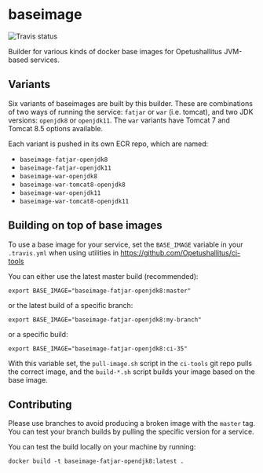 # baseimage

![Travis status](https://api.travis-ci.org/Opetushallitus/baseimage.svg?branch=master)

Builder for various kinds of docker base images for Opetushallitus JVM-based services.

## Variants

Six variants of baseimages are built by this builder. These are combinations of two ways of running the service: 
`fatjar` or `war` (i.e. tomcat), and two JDK versions: `openjdk8` or `openjdk11`. The `war` variants have Tomcat 7 and
Tomcat 8.5 options available.

Each variant is pushed in its own ECR repo, which are named:
- `baseimage-fatjar-openjdk8`
- `baseimage-fatjar-openjdk11`
- `baseimage-war-openjdk8`
- `baseimage-war-tomcat8-openjdk8`
- `baseimage-war-openjdk11`
- `baseimage-war-tomcat8-openjdk11`

## Building on top of base images

To use a base image for your service, set the `BASE_IMAGE` variable in your `.travis.yml` when using utilities in 
https://github.com/Opetushallitus/ci-tools

You can either use the latest master build (recommended):

    export BASE_IMAGE="baseimage-fatjar-openjdk8:master"

or the latest build of a specific branch:

    export BASE_IMAGE="baseimage-fatjar-openjdk8:my-branch"

or a specific build:

    export BASE_IMAGE="baseimage-fatjar-openjdk8:ci-35"

With this variable set, the `pull-image.sh` script in the `ci-tools` git repo pulls the correct image, and the 
`build-*.sh` script builds your image based on the base image.

## Contributing

Please use branches to avoid producing a broken image with the `master` tag. You can test your branch builds by pulling 
the specific version for a service.

You can test the build locally on your machine by running:

    docker build -t baseimage-fatjar-opendjk8:latest .
